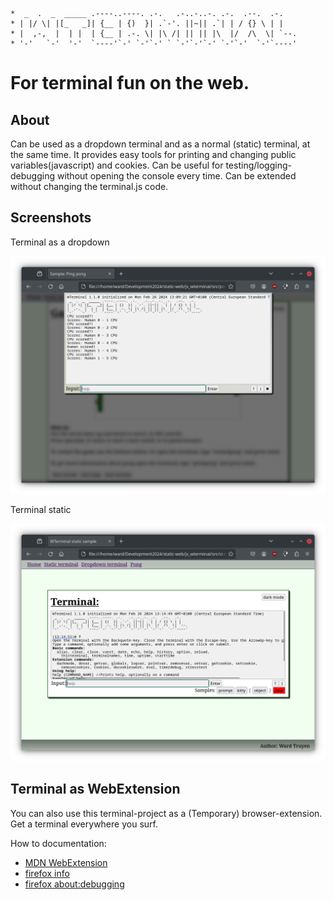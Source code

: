 ```
*  _  .  _  _____ .----..----. .-.   .-..-..-. .-.  .--.  .-.   
* | |/ \| |[_   _]| {__ | {)  }| .`-'. ||~|| .`| | / {} \ | |   
* |  ,-,  |  | |  | {__ | .-. \| |\ /| || || |\  |/  /\  \| `--.
* '-'   `-'  '-'  `----'`-' `-'`-' ` `-'`-'`-' `-'`-'  `-'`----'
```

# For terminal fun on the web.

## About

Can be used as a dropdown terminal and as a normal (static) terminal, at the same time.
It provides easy tools for printing and changing public variables(javascript) and cookies.
Can be useful for testing/logging-debugging without opening the console every time.
Can be extended without changing the terminal.js code.

## Screenshots

Terminal as a dropdown

![Screenshot dropdown](public/screenshot1.png)

Terminal static

![Screenshot static](public/screenshot2.png)

## Terminal as WebExtension

You can also use this terminal-project as a (Temporary) browser-extension. Get a terminal everywhere you surf.

How to documentation: 

- [MDN WebExtension](https://developer.mozilla.org/en-US/diocs/Mozilla/Add-ons/WebExtensions/Your_first_WebExtension)
- [firefox info](https://firefox-source-docs.mozilla.org/devtools-user/about_colon_debugging/index.html#this-firefox)
- [firefox about:debugging](about:debugging)
